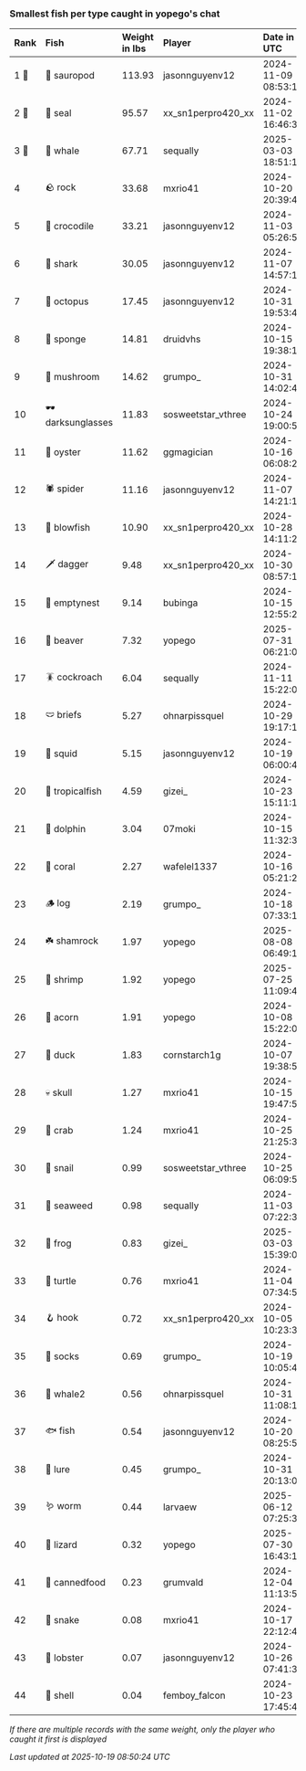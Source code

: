 ### Smallest fish per type caught in yopego's chat

| Rank  | Fish             | Weight in lbs | Player             | Date in UTC         |
|:------|:-----------------|:--------------|:-------------------|:--------------------|
| 1 🥇  | 🦕 sauropod      | 113.93        | jasonnguyenv12     | 2024-11-09 08:53:13 |
| 2 🥈  | 🦭 seal          | 95.57         | xx_sn1perpro420_xx | 2024-11-02 16:46:37 |
| 3 🥉  | 🐳 whale         | 67.71         | sequally           | 2025-03-03 18:51:11 |
| 4     | 🪨 rock          | 33.68         | mxrio41            | 2024-10-20 20:39:44 |
| 5     | 🐊 crocodile     | 33.21         | jasonnguyenv12     | 2024-11-03 05:26:58 |
| 6     | 🦈 shark         | 30.05         | jasonnguyenv12     | 2024-11-07 14:57:19 |
| 7     | 🐙 octopus       | 17.45         | jasonnguyenv12     | 2024-10-31 19:53:45 |
| 8     | 🧽 sponge        | 14.81         | druidvhs           | 2024-10-15 19:38:19 |
| 9     | 🍄 mushroom      | 14.62         | grumpo_            | 2024-10-31 14:02:46 |
| 10    | 🕶️ darksunglasses | 11.83         | sosweetstar_vthree | 2024-10-24 19:00:50 |
| 11    | 🦪 oyster        | 11.62         | ggmagician         | 2024-10-16 06:08:23 |
| 12    | 🕷️ spider         | 11.16         | jasonnguyenv12     | 2024-11-07 14:21:14 |
| 13    | 🐡 blowfish      | 10.90         | xx_sn1perpro420_xx | 2024-10-28 14:11:29 |
| 14    | 🗡️ dagger         | 9.48          | xx_sn1perpro420_xx | 2024-10-30 08:57:18 |
| 15    | 🪹 emptynest     | 9.14          | bubinga            | 2024-10-15 12:55:27 |
| 16    | 🦫 beaver        | 7.32          | yopego             | 2025-07-31 06:21:00 |
| 17    | 🪳 cockroach     | 6.04          | sequally           | 2024-11-11 15:22:03 |
| 18    | 🩲 briefs        | 5.27          | ohnarpissquel      | 2024-10-29 19:17:15 |
| 19    | 🦑 squid         | 5.15          | jasonnguyenv12     | 2024-10-19 06:00:42 |
| 20    | 🐠 tropicalfish  | 4.59          | gizei_             | 2024-10-23 15:11:13 |
| 21    | 🐬 dolphin       | 3.04          | 07moki             | 2024-10-15 11:32:31 |
| 22    | 🪸 coral         | 2.27          | wafelel1337        | 2024-10-16 05:21:28 |
| 23    | 🪵 log           | 2.19          | grumpo_            | 2024-10-18 07:33:13 |
| 24    | ☘️ shamrock       | 1.97          | yopego             | 2025-08-08 06:49:10 |
| 25    | 🦐 shrimp        | 1.92          | yopego             | 2025-07-25 11:09:45 |
| 26    | 🌰 acorn         | 1.91          | yopego             | 2024-10-08 15:22:07 |
| 27    | 🦆 duck          | 1.83          | cornstarch1g       | 2024-10-07 19:38:57 |
| 28    | 💀 skull         | 1.27          | mxrio41            | 2024-10-15 19:47:50 |
| 29    | 🦀 crab          | 1.24          | mxrio41            | 2024-10-25 21:25:36 |
| 30    | 🐌 snail         | 0.99          | sosweetstar_vthree | 2024-10-25 06:09:55 |
| 31    | 🌿 seaweed       | 0.98          | sequally           | 2024-11-03 07:22:33 |
| 32    | 🐸 frog          | 0.83          | gizei_             | 2025-03-03 15:39:07 |
| 33    | 🐢 turtle        | 0.76          | mxrio41            | 2024-11-04 07:34:54 |
| 34    | 🪝 hook          | 0.72          | xx_sn1perpro420_xx | 2024-10-05 10:23:31 |
| 35    | 🧦 socks         | 0.69          | grumpo_            | 2024-10-19 10:05:49 |
| 36    | 🐋 whale2        | 0.56          | ohnarpissquel      | 2024-10-31 11:08:17 |
| 37    | 🐟 fish          | 0.54          | jasonnguyenv12     | 2024-10-20 08:25:50 |
| 38    | 🎏 lure          | 0.45          | grumpo_            | 2024-10-31 20:13:08 |
| 39    | 🪱 worm          | 0.44          | larvaew            | 2025-06-12 07:25:38 |
| 40    | 🦎 lizard        | 0.32          | yopego             | 2025-07-30 16:43:19 |
| 41    | 🥫 cannedfood    | 0.23          | grumvald           | 2024-12-04 11:13:52 |
| 42    | 🐍 snake         | 0.08          | mxrio41            | 2024-10-17 22:12:49 |
| 43    | 🦞 lobster       | 0.07          | jasonnguyenv12     | 2024-10-26 07:41:36 |
| 44    | 🐚 shell         | 0.04          | femboy_falcon      | 2024-10-23 17:45:43 |

_If there are multiple records with the same weight, only the player who caught it first is displayed_

_Last updated at 2025-10-19 08:50:24 UTC_